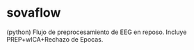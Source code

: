 # sovaflow 
(python) Flujo de preprocesamiento de EEG en reposo. Incluye PREP+wICA+Rechazo de Epocas.
